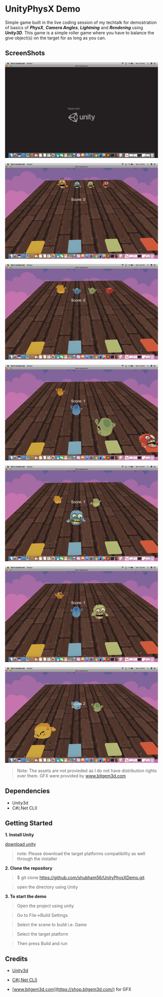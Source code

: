 # UnityPhysX Demo

Simple game built in the live coding session of my techtalk for demostration of basics of **_PhysX_**, **_Camera Angles_**, **_Lightning_** and **_Rendering_** using **_Unity3D_**.
This game is a simple roller game  where you have to balance the give object(s) on the target for as long as you can.

## ScreenShots

![ExpoLink](screenshot/1.png)

![ExpoLink](screenshot/2.png)

![ExpoLink](screenshot/3.png)

![ExpoLink](screenshot/4.png)

![ExpoLink](screenshot/5.png)

![ExpoLink](screenshot/6.png)

![ExpoLink](screenshot/7.png)

> Note: The assets are not provieded as I do not have distribution rights over them. GFX were provided by www.bitgem3d.com

## Dependencies

 * Unity3d
 * C#(.Net CLI)

## Getting Started

**1. Install Unity**

[download unity](https://unity3d.com/)
>note: Please download the target platforms compatibility as well through the installer

**2. Clone the repository**

>$ git clone https://github.com/shubham56/UnityPhysXDemo.git

> open the directory using Unity

**3. To start the demo**

>Open the project using unity

>Go to File->Build Settings

>Select the scene to build i.e. Game

>Select the target platform

>Then press Build and run

## Credits

 * [Unity3d](https://unity3d.com/)

 * [C#(.Net CLI)](https://docs.microsoft.com/en-us/dotnet/core/tools/?tabs=netcore2x)

 * [www.bitgem3d.com](https://shop.bitgem3d.com/) for GFX
